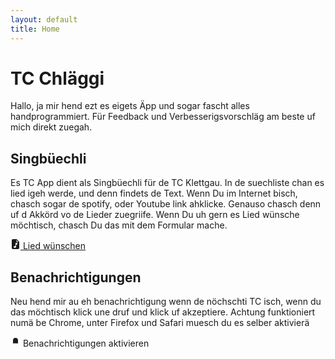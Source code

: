 ```yaml
---
layout: default
title: Home
---
```


# TC Chläggi

Hallo, ja mir hend ezt es eigets Äpp und sogar fascht alles handprogrammiert. Für Feedback und Verbesserigsvorschläg am beste uf mich direkt zuegah.

## Singbüechli

Es TC App dient als Singbüechli für de TC Klettgau. In de suechliste chan es lied igeh werde, und denn findets de Text. Wenn Du im Internet bisch, chasch sogar de spotify, oder Youtube link ahklicke. Genauso chasch denn uf d Akkörd vo de Lieder zuegriife. Wenn Du uh gern es Lied wünsche möchtisch, chasch Du das mit dem Formular mache.

<a href="https://hafen.swisscloudhosting.ch/apps/forms/s/8JPtHedtboKwjwMcMr7F2xqP" class="btn btn-secondary" target="_blank">
    <svg xmlns="http://www.w3.org/2000/svg" width="16" height="16" fill="currentColor" class="bi bi-file-earmark-music-fill" viewBox="0 0 16 16">
        <path d="M9.293 0H4a2 2 0 0 0-2 2v12a2 2 0 0 0 2 2h8a2 2 0 0 0 2-2V4.707A1 1 0 0 0 13.707 4L10 .293A1 1 0 0 0 9.293 0zM9.5 3.5v-2l3 3h-2a1 1 0 0 1-1-1zM11 6.64v1.75l-2 .5v3.61c0 .495-.301.883-.662 1.123C7.974 13.866 7.499 14 7 14c-.5 0-.974-.134-1.338-.377-.36-.24-.662-.628-.662-1.123s.301-.883.662-1.123C6.026 11.134 6.501 11 7 11c.356 0 .7.068 1 .196V6.89a1 1 0 0 1 .757-.97l1-.25A1 1 0 0 1 11 6.64z"></path>
    </svg>
    Lied wünschen
</a>

## Benachrichtigungen
Neu hend mir au eh benachrichtigung wenn de nöchschti TC isch, wenn du das möchtisch klick une druf und klick uf akzeptiere. Achtung funktioniert numä be Chrome, unter Firefox und Safari muesch du es selber aktivierä

<p onclick="asknotify()" class="btn btn-secondary" target="_blank">
    <svg xmlns="http://www.w3.org/2000/svg" width="16" height="16" viewBox="0 0 24 24" fill="currentColor" stroke="#FFFFFF" stroke-width="2" stroke-linecap="round" stroke-linejoin="round"><path d="M22 17H2a3 3 0 0 0 3-3V9a7 7 0 0 1 14 0v5a3 3 0 0 0 3 3zm-8.27 4a2 2 0 0 1-3.46 0"></path>
    </svg>
    Benachrichtigungen aktivieren
</p>

<script>
    function asknotify()
    {
        Notification.requestPermission(function() {});
    }